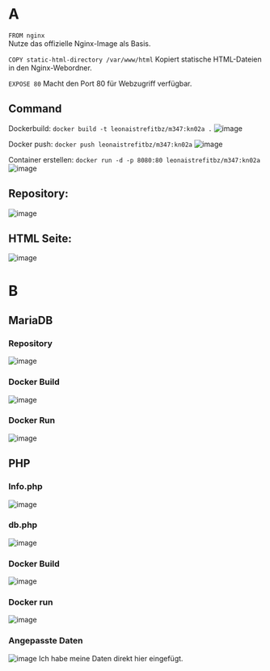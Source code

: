 # A 

```FROM nginx```   
Nutze das offizielle Nginx-Image als Basis.

```COPY static-html-directory /var/www/html``` 
Kopiert statische HTML-Dateien in den Nginx-Webordner.

```EXPOSE 80```
Macht den Port 80 für Webzugriff verfügbar.

## Command
Dockerbuild: 
```docker build -t leonaistrefitbz/m347:kn02a .``` 
![image](https://github.com/user-attachments/assets/319d623c-816b-45aa-92c1-83d1f8a771c8)

Docker push: 
```docker push leonaistrefitbz/m347:kn02a```
![image](https://github.com/user-attachments/assets/ced90a4a-bf05-4f03-89d7-259f836186e5)


Container erstellen: 
```docker run -d -p 8080:80 leonaistrefitbz/m347:kn02a```
![image](https://github.com/user-attachments/assets/daae4fb7-9806-40a5-8b3c-bbe7bd90ffde)

## Repository: 
![image](https://github.com/user-attachments/assets/e364d547-f9d9-4920-b99e-30edf237bfb6)

## HTML Seite: 
![image](https://github.com/user-attachments/assets/d197d17f-502c-49ad-bd51-76fed1dbc068)

# B 

## MariaDB
### Repository  
![image](https://github.com/user-attachments/assets/4c9da82b-3416-4961-93e2-6a100be11c21)

### Docker Build 
![image](https://github.com/user-attachments/assets/f84753e7-3454-4545-9979-83283781d565)

### Docker Run 
![image](https://github.com/user-attachments/assets/0cb2a04b-14dd-4803-b907-da806534a30b)


## PHP 

### Info.php 
![image](https://github.com/user-attachments/assets/faf53d88-b7f4-4c19-ac2a-cae9f4dac26d)

### db.php
![image](https://github.com/user-attachments/assets/ce708c72-1791-4264-9192-ec63493779fc)

### Docker Build 
![image](https://github.com/user-attachments/assets/36ac45e0-4353-40f6-949f-4dc776f45c0f)

### Docker run 
![image](https://github.com/user-attachments/assets/147e464c-7410-47df-aebf-21f22e59ad0b)


### Angepasste Daten 
![image](https://github.com/user-attachments/assets/d4492a73-907e-4bbc-867f-3358628edec2)
Ich habe meine Daten direkt hier eingefügt. 


